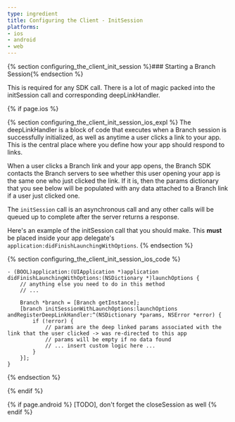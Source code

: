 ```yaml
---
type: ingredient
title: Configuring the Client - InitSession
platforms:
- ios
- android
- web
---
```


{% section configuring_the_client_init_session %}### Starting a Branch Session{% endsection %} 

This is required for any SDK call. There is a lot of magic packed into the initSession call and corresponding deepLinkHandler.

<!---    iOS -->
{% if page.ios %}

<!---       iOS explanation -->
{% section configuring_the_client_init_session_ios_expl %}
The deepLinkHandler is a block of code that executes when a Branch session is successfully initialized, as well as anytime a user clicks a link to your app. This is the central place where you define how your app should respond to links.

When a user clicks a Branch link and your app opens, the Branch SDK contacts the Branch servers to see whether this user opening your app is the same one who just clicked the link. If it is, then the params dictionary that you see below will be populated with any data attached to a Branch link if a user just clicked one.

The `initSession` call is an asynchronous call and any other calls will be queued up to complete after the server returns a response.

Here's an example of the initSession call that you should make. This **must** be placed inside your app delegate's `application:didFinishLaunchingWithOptions`.
{% endsection %}
<!---       /iOS explanation -->

<!---       iOS code -->
{% section configuring_the_client_init_session_ios_code %}
```objc
- (BOOL)application:(UIApplication *)application didFinishLaunchingWithOptions:(NSDictionary *)launchOptions {
	// anything else you need to do in this method
	// ...

	Branch *branch = [Branch getInstance];
	[branch initSessionWithLaunchOptions:launchOptions andRegisterDeepLinkHandler:^(NSDictionary *params, NSError *error) {
        if (!error) {
			// params are the deep linked params associated with the link that the user clicked -> was re-directed to this app
			// params will be empty if no data found
			// ... insert custom logic here ...   
        }
	}];
}
```
{% endsection %}
<!---       /iOS code -->

{% endif %}
<!---    /iOS -->


{% if page.android %}
[TODO], don't forget the closeSession as well
{% endif %}